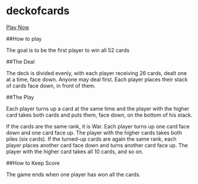 # deckofcards

[Play Now](https://war-card-game-xi.vercel.app/game)
        
##How to play

The goal is to be the first player to win all 52 cards

##The Deal

The deck is divided evenly, with each player receiving 26 cards, dealt one at a time, face down. Anyone may deal first. Each player places their stack of cards face down, in front of them.

##The Play

Each player turns up a card at the same time and the player with the higher card takes both cards and puts them, face down, on the bottom of his stack.

If the cards are the same rank, it is War. Each player turns up one card face down and one card face up. The player with the higher cards takes both piles (six cards). If the turned-up cards are again the same rank, each player places another card face down and turns another card face up. The player with the higher card takes all 10 cards, and so on.

##How to Keep Score

The game ends when one player has won all the cards.